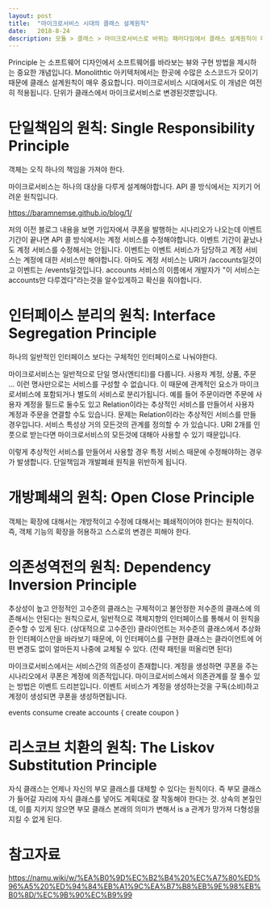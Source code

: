 ```yaml
---
layout: post
title:  "마이크로서비스 시대의 클래스 설계원칙"
date:   2018-8-24
description: 모듈 > 클래스 > 마이크로서비스로 바뀌는 패러다임에서 클래스 설계원칙이 마이크로서비스에는 어떻게 적용되는지 알아봅시다.
---
```


<p class="intro"><span class="dropcap">P</span>rinciple 는 소프트웨어 디자인에서 소프트웨어를 바라보는 뷰와 구현 방법을 제시하는 중요한 개념입니다. Monolithtic 아키텍처에서는 한곳에 수많은 소스코드가 모이기 때문에 클래스 설계원칙이 매우 중요합니다. 마이크로서비스 시대에서도 이 개념은 여전히 적용됩니다. 단위가 클래스에서 마이크로서비스로 변경된것뿐입니다.</p>

# 단일책임의 원칙: Single Responsibility Principle
객체는 오직 하나의 책임을 가져야 한다.

마이크로서비스는 하나의 대상을 다루게 설계해야합니다. API 콜 방식에서는 지키기 어려운 원칙입니다.

https://baramnemse.github.io/blog/1/

 저의 이전 블로그 내용을 보면 가입자에서 쿠폰을 발행하는 시나리오가 나오는데 이벤트 기간이 끝나면 API 콜 방식에서는 계정 서비스를 수정해야합니다. 이벤트 기간이 끝났나도 계정 서비스를 수정해서는 안됩니다. 이벤트는 이벤트 서비스가 담당하고 계정 서비스는 계정에 대한 서비스만 해야합니다. 아마도 계정 서비스는 URI가 /accounts일것이고 이벤트는 /events일것입니다. accounts 서비스의 이름에서 개발자가 "이 서비스는 accounts만 다루겠다"라는것을 알수있게하고 확신을 줘야합니다.

# 인터페이스 분리의 원칙: Interface Segregation Principle
하나의 일반적인 인터페이스 보다는 구체적인 인터페이스로 나눠야한다.

마이크로서비스는 일반적으로 단일 명사(엔티티)를 다룹니다. 사용자 계정, 상품, 주문 ... 이런 명사만으로는 서비스를 구성할 수 없습니다. 이 때문에 관계적인 요소가 마이크로서비스에 포함되거나 별도의 서비스로 분리가됩니다. 예를 들어 주문이라면 주문에 사용자 계정을 필드로 둘수도 있고 Relation이라는 추상적인 서비스를 만들어서 사용자 계정과 주문을 연결할 수도 있습니다. 문제는 Relation이라는 추상적인 서비스를 만들 경우입니다. 서비스 특성상 거의 모든것의 관계를 정의할 수 가 있습니다. URI 2개를 인풋으로 받는다면 마이크로서비스의 모든것에 대해아 사용할 수 있기 때문입니다.

이렇게 추상적인 서비스를 만들어서 사용할 경우 특정 서비스 때문에 수정해야하는 경우가 발생합니다. 단일책임과 개발폐쇄 원칙을 위반하게 됩니다.

# 개방폐쇄의 원칙: Open Close Principle
객체는 확장에 대해서는 개방적이고 수정에 대해서는 폐쇄적이어야 한다는 원칙이다. 즉, 객체 기능의 확장을 허용하고 스스로의 변경은 피해야 한다.

# 의존성역전의 원칙: Dependency Inversion Principle
추상성이 높고 안정적인 고수준의 클래스는 구체적이고 불안정한 저수준의 클래스에 의존해서는 안된다는 원칙으로서, 일반적으로 객체지향의 인터페이스를 통해서 이 원칙을 준수할 수 있게 된다. (상대적으로 고수준인) 클라이언트는 저수준의 클래스에서 추상화한 인터페이스만을 바라보기 때문에, 이 인터페이스를 구현한 클래스는 클라이언트에 어떤 변경도 없이 얼마든지 나중에 교체될 수 있다. (전략 패턴을 떠올리면 된다)

마이크로서비스에서는 서비스간의 의존성이 존재합니다. 계정을 생성하면 쿠폰을 주는 시나리오에서 쿠폰은 계정에 의존적입니다. 마이크로서비스에서 의존관계를 잘 풀수 있는 방법은 이벤트 드리븐입니다. 이벤트 서비스가 계정을 생성하는것을 구독(소비)하고 계정이 생성되면 쿠폰을 생성하면됩니다.

events consume create accounts {
create coupon
}

# 리스코브 치환의 원칙: The Liskov Substitution Principle
자식 클래스는 언제나 자신의 부모 클래스를 대체할 수 있다는 원칙이다. 즉 부모 클래스가 들어갈 자리에 자식 클래스를 넣어도 계획대로 잘 작동해야 한다는 것. 상속의 본질인데, 이를 지키지 않으면 부모 클래스 본래의 의미가 변해서 is a 관계가 망가져 다형성을 지킬 수 없게 된다.

# 참고자료

https://namu.wiki/w/%EA%B0%9D%EC%B2%B4%20%EC%A7%80%ED%96%A5%20%ED%94%84%EB%A1%9C%EA%B7%B8%EB%9E%98%EB%B0%8D/%EC%9B%90%EC%B9%99
